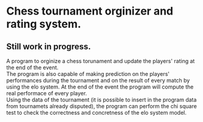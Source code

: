 # Chess tournament orginizer and rating system.
Still work in progress.<br>
---------------------------------------------------
A program to orginize a chess torunament and update the players' rating at the end of the event.<br>
The program is also capable of making prediction on the players' performances during the tournament and on the 
result of every match by using the elo system. At the end of the event the program will compute the real 
performace of every player.<br>
Using the data of the tournament (it is possible to insert in the program data from tournamets already 
disputed), the program can perform the chi square test to check the correctness and concretness of the elo 
system model.
